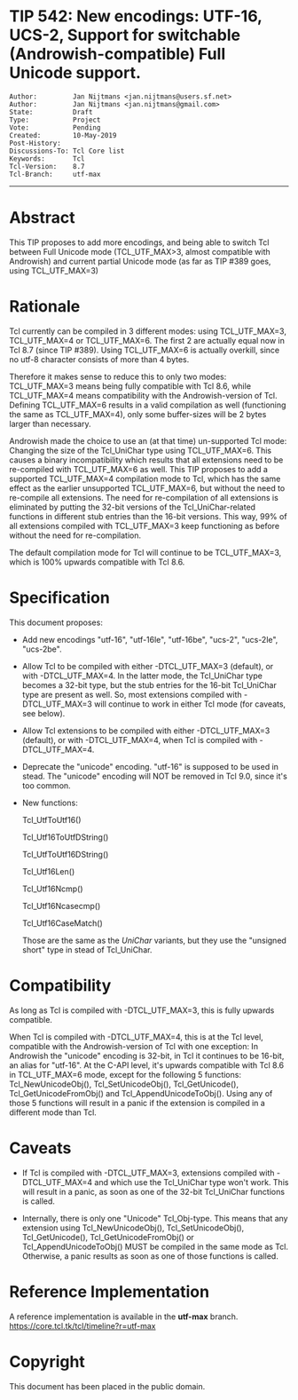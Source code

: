# TIP 542: New encodings: UTF-16, UCS-2, Support for switchable (Androwish-compatible) Full Unicode support. 
	Author:         Jan Nijtmans <jan.nijtmans@users.sf.net>
	Author:         Jan Nijtmans <jan.nijtmans@gmail.com>
	State:          Draft
	Type:           Project
	Vote:           Pending
	Created:        10-May-2019
	Post-History:   
	Discussions-To: Tcl Core list
	Keywords:       Tcl
	Tcl-Version:    8.7
	Tcl-Branch:     utf-max
-----

# Abstract

This TIP proposes to add more encodings, and being able to switch Tcl
between Full Unicode mode (TCL\_UTF\_MAX>3, almost compatible with Androwish) and
current partial Unicode mode (as far as TIP #389 goes, using TCL\_UTF\_MAX=3) 

# Rationale

Tcl currently can be compiled in 3 different modes: using TCL\_UTF\_MAX=3, TCL\_UTF\_MAX=4
or TCL\_UTF\_MAX=6. The first 2 are actually equal now in Tcl 8.7 (since TIP #389). Using
TCL\_UTF\_MAX=6 is actually overkill, since no utf-8 character consists of more than 4 bytes.

Therefore it makes sense to reduce this to only two modes: TCL\_UTF\_MAX=3 means
being fully compatible with Tcl 8.6, while TCL\_UTF\_MAX=4 means compatibility with
the Androwish-version of Tcl. Defining TCL\_UTF\_MAX=6 results in a valid
compilation as well (functioning the same as TCL\_UTF\_MAX=4), only some buffer-sizes
will be 2 bytes larger than necessary.

Androwish made the choice to use an (at that time) un-supported Tcl mode: Changing the size
of the Tcl\_UniChar type using TCL\_UTF\_MAX=6. This causes a binary incompatibility
which results that all extensions need to be re-compiled with TCL\_UTF\_MAX=6 as well.
This TIP proposes to add a supported TCL\_UTF\_MAX=4 compilation mode to Tcl, which has
the same effect as the earlier unsupported TCL\_UTF\_MAX=6, but without the need to
re-compile all extensions. The need for re-compilation of all extensions is eliminated
by putting the 32-bit versions of the Tcl\_UniChar-related functions in different stub
entries than the 16-bit versions. This way, 99% of all extensions compiled with
TCL\_UTF\_MAX=3 keep functioning as before without the need for re-compilation.

The default compilation mode for Tcl will continue to be TCL\_UTF\_MAX=3, which is 100%
upwards compatible with Tcl 8.6.

# Specification

This document proposes:

 * Add new encodings "utf-16", "utf-16le", "utf-16be", "ucs-2", "ucs-2le", "ucs-2be".

 * Allow Tcl to be compiled with either -DTCL\_UTF\_MAX=3 (default), or with -DTCL\_UTF\_MAX=4.
   In the latter mode, the Tcl_UniChar type becomes a 32-bit type, but the stub entries for
   the 16-bit Tcl\_UniChar type are present as well. So, most extensions compiled with -DTCL\_UTF\_MAX=3
   will continue to work in either Tcl mode (for caveats, see below).

 * Allow Tcl extensions to be compiled with either -DTCL\_UTF\_MAX=3 (default), or with -DTCL\_UTF\_MAX=4,
   when Tcl is compiled with -DTCL\_UTF\_MAX=4.

 * Deprecate the "unicode" encoding. "utf-16" is supposed to be used in stead. The "unicode" encoding
   will NOT be removed in Tcl 9.0, since it's too common.

 * New functions:

     Tcl\_UtfToUtf16()
     
     Tcl\_Utf16ToUtfDString()
     
     Tcl\_UtfToUtf16DString()
     
     Tcl\_Utf16Len()
     
     Tcl\_Utf16Ncmp()
     
     Tcl\_Utf16Ncasecmp()
     
     Tcl\_Utf16CaseMatch()

     Those are the same as the _UniChar_ variants, but they use the "unsigned short" type in stead of Tcl\_UniChar. 

# Compatibility

As long as Tcl is compiled with -DTCL\_UTF\_MAX=3, this is fully upwards compatible.

When Tcl is compiled with -DTCL\_UTF\_MAX=4, this is at the Tcl level, compatible with the Androwish-version
of Tcl with one exception: In Androwish the "unicode" encoding is 32-bit, in Tcl it continues
to be 16-bit, an alias for "utf-16". At the C-API level, it's upwards compatible with Tcl 8.6 in
TCL\_UTF\_MAX=6 mode, except for the following 5 functions: Tcl\_NewUnicodeObj(), Tcl\_SetUnicodeObj(),
Tcl\_GetUnicode(), Tcl\_GetUnicodeFromObj() and Tcl\_AppendUnicodeToObj(). Using any of those 5 functions
will result in a panic if the extension is compiled in a different mode than Tcl.

# Caveats

 * If Tcl is compiled with -DTCL\_UTF\_MAX=3, extensions compiled with -DTCL\_UTF\_MAX=4 and which use the
   Tcl\_UniChar type won't work. This will result in a panic, as soon as one of the 32-bit
   Tcl\_UniChar functions is called.

 * Internally, there is only one "Unicode" Tcl\_Obj-type. This means that any extension using
   Tcl\_NewUnicodeObj(), Tcl\_SetUnicodeObj(), Tcl\_GetUnicode(), Tcl\_GetUnicodeFromObj() or
   Tcl\_AppendUnicodeToObj() MUST be compiled in the same mode as Tcl. Otherwise, a panic results
   as soon as one of those functions is called.

# Reference Implementation

A reference implementation is available in  the **utf-max** branch.
<https://core.tcl.tk/tcl/timeline?r=utf-max>

# Copyright

This document has been placed in the public domain.
